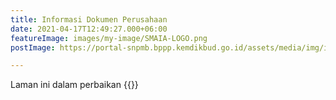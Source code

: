 ```yaml
---
title: Informasi Dokumen Perusahaan
date: 2021-04-17T12:49:27.000+06:00
featureImage: images/my-image/SMAIA-LOGO.png
postImage: https://portal-snpmb.bppp.kemdikbud.go.id/assets/media/img/illustration-404.png

---
```

<script type="application/javascript"> var loadCounter = 0; var loaded = function() { loadCounter += 1; if (loadCounter === 2) { $("iframe").attr("height", "500px"); $(window).scrollTo(315,0) } } </script>

Laman ini dalam perbaikan
{{<youtube u3nrUEIHVow>}}